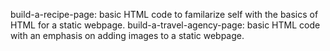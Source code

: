 build-a-recipe-page: basic HTML code to familarize self with the basics of HTML for a static webpage.
build-a-travel-agency-page: basic HTML code with an emphasis on adding images to a static webpage.
